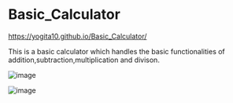 # Basic_Calculator

https://yogita10.github.io/Basic_Calculator/

This is a basic calculator which handles the basic functionalities of addition,subtraction,multiplication and divison. 

![image](https://user-images.githubusercontent.com/54748438/115224277-4c8dec80-a12a-11eb-998e-0946b5a23a80.png)

![image](https://user-images.githubusercontent.com/54748438/115224329-5c0d3580-a12a-11eb-9e61-bc49c3851a2b.png)
